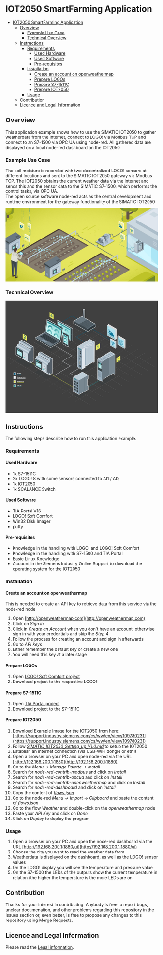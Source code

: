 # IOT2050 SmartFarming Application

- [IOT2050 SmartFarming Application](#iot2050-smartfarming-application)
  - [Overview](#overview)
    - [Example Use Case](#example-use-case)
    - [Technical Overview](#technical-overview)
  - [Instructions](#instructions)
    - [Requirements](#requirements)
      - [Used Hardware](#used-hardware)
      - [Used Software](#used-software)
      - [Pre-requisites](#pre-requisites)
    - [Installation](#installation)
      - [Create an account on openweathermap](#create-an-account-on-openweathermap)
      - [Prepare LOGOs](#prepare-logos)
      - [Prepare S7-1511C](#prepare-s7-1511c)
      - [Prepare IOT2050](#prepare-iot2050)
    - [Usage](#usage)
  - [Contribution](#contribution)
  - [Licence and Legal Information](#licence-and-legal-information)

## Overview

This application example shows how to use the SIMATIC IOT2050 to gather weatherdata from the internet, connect to LOGO! via Modbus TCP and connect to an S7-1500 via OPC UA using node-red. All gathered data are displayed on a local node-red dashboard on the IOT2050

### Example Use Case

The soil moisture is recorded with two decentralized LOGO! sensors at different locations and sent to the SIMATIC IOT2050 gateway via Modbus TCP. The IOT2050 obtains the current weather data via the internet and sends this and the sensor data to the SIMATIC S7-1500, which performs the control tasks, via OPC UA.  
The open source software node-red acts as the central development and runtime environment for the gateway functionality of the SIMATIC IOT2050

![deploy VFC](docs/graphics/readme/use-case.jpg)

### Technical Overview

![deploy VFC](docs/graphics/readme/technical_overview.png)

## Instructions

The following steps describe how to run this application example.

### Requirements

#### Used Hardware

- 1x S7-1511C
- 2x LOGO! 8 with some sensors connected to AI1 / AI2
- 1x IOT2050
- 1x SCALANCE Switch

#### Used Software

- TIA Portal V16
- LOGO! Soft Comfort
- Win32 Disk Imager
- putty

#### Pre-requisites

- Knowledge in the handling with LOGO! and LOGO! Soft Comfort
- Knowledge in the handling with S7-1500 and TIA Portal
- Basic Linux Knowledge
- Account in the Siemens Industry Online Support to download the operating system for the IOT2050

### Installation

#### Create an account on openweathermap

This is needed to create an API key to retrieve data from this service via the node-red node

1. Open [http://openweathermap.com](http://openweathermap.com)
2. Click on *Sign in*
3. Click in *Create an Account* when you don't have an account, otherwise sign in with your credentials and skip the *Step 4*
4. Follow the process for creating an account and sign in afterwards
5. Go to *API keys*
6. Either remember the default key or create a new one
7. You will need this key at a later stage

#### Prepare LOGOs

1. Open [LOGO! Soft Comfort project](src/Smart_Farming_Example_LOGO.mnp)
2. Download project to the respective LOGO!

#### Prepare S7-1511C

1. Open [TIA Portal project](src/Smart_Farming_Example_TIA.zip)
2. Download project to the S7-1511C

#### Prepare IOT2050

1. Download Example Image for the IOT2050 from here: [https://support.industry.siemens.com/cs/ww/en/view/109780231](https://support.industry.siemens.com/cs/ww/en/view/109780231)
2. Follow [*SIMATIC_IOT2050_Setting_up_V1.0.md*](docs/SIMATIC_IOT2050_setting_up_V1.0.md) to setup the IOT2050
3. Establish an internet connection (via USB-WiFi dongle or eth1)
4. Open a browser on your PC and open node-red via the URL [http://192.168.200.1:1880](http://192.168.200.1:1880)
5. Go to the *Menu* -> *Manage Palette* -> *Install*
6. Search for *node-red-contrib-modbus* and click on *Install*
7. Search for *node-red-contrib-opcua* and click on *Install*
8. Search for *node-red-contrib-openweathermap* and click on *Install*
9. Search for *node-red-dashboard* and click on *Install*
10. Copy the content of [*flows.json*](src/flows.json)
11. Go to the node-red *Menu* -> *Import* -> *Clipboard* and paste the content of *flows.json*
12. Go to the flow *Weather* and double-click on the *openweathermap* node
13. Paste your *API Key* and click on *Done*
14. Click on *Deploy* to deploy the program

### Usage

1. Open a browser on your PC and open the node-red dashboard via the URL [http://192.168.200.1:1880/ui](http://192.168.200.1:1880/ui)
2. Choose the city you want to read the weather data from
3. Weatherdata is displayed on the dashboard, as well as the LOGO! sensor values
4. On the LOGO! display you will see the temperature and pressure value
5. On the S7-1500 the LEDs of the outputs show the current temperature in relation (the higher the temperature is the more LEDs are on)

## Contribution

Thanks for your interest in contributing. Anybody is free to report bugs, unclear documenation, and other problems regarding this repository in the Issues section or, even better, is free to propose any changes to this repository using Merge Requests.

## Licence and Legal Information

Please read the [Legal information](LICENSE.md).
